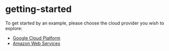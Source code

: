 # getting-started

To get started by an example, please choose the cloud provider you wish to explore:

* [Google Cloud Platform](gcp)
* [Amazon Web Services](aws)